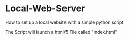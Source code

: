 # Local-Web-Server
How to set up a local website with a simple python script

The Script will launch a html/5 File called "index.html"
